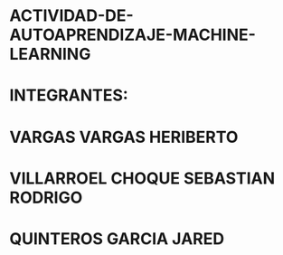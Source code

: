 # ACTIVIDAD-DE-AUTOAPRENDIZAJE-MACHINE-LEARNING
 
# INTEGRANTES:
# VARGAS VARGAS HERIBERTO
# VILLARROEL CHOQUE SEBASTIAN RODRIGO
# QUINTEROS GARCIA JARED
